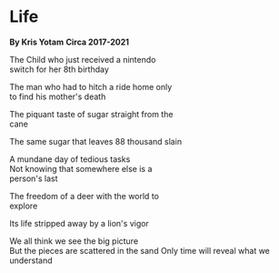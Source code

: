 # Life  
**By Kris Yotam** 
**Circa 2017-2021**

The Child who just received a nintendo  
switch for her 8th birthday  

The man who had to hitch a ride home only  
to find his mother's death  

The piquant taste of sugar straight from the  
cane  

The same sugar that leaves 88 thousand slain  

A mundane day of tedious tasks  
Not knowing that somewhere else is a  
person's last  

The freedom of a deer with the world to  
explore  

Its life stripped away by a lion's vigor  

We all think we see the big picture  
But the pieces are scattered in the sand
Only time will reveal what we understand

